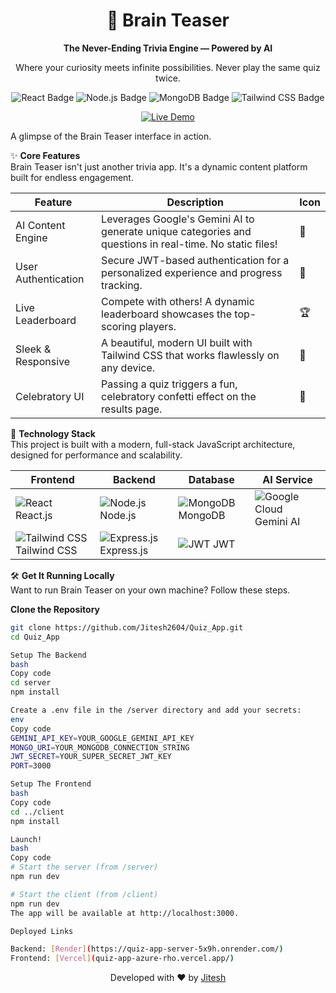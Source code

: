 <div align="center">
<h1>🧠 Brain Teaser</h1>
<p><strong>The Never-Ending Trivia Engine — Powered by AI</strong></p>
<p>Where your curiosity meets infinite possibilities. Never play the same quiz twice.</p>

<!-- Shields.io Badges -->

<p>
<img src="https://img.shields.io/badge/React-20232A?style=for-the-badge&logo=react&logoColor=61DAFB" alt="React Badge"/>
<img src="https://img.shields.io/badge/Node.js-339933?style=for-the-badge&logo=nodedotjs&logoColor=white" alt="Node.js Badge"/>
<img src="https://img.shields.io/badge/MongoDB-4EA94B?style=for-the-badge&logo=mongodb&logoColor=white" alt="MongoDB Badge"/>
<img src="https://img.shields.io/badge/Tailwind_CSS-38B2AC?style=for-the-badge&logo=tailwind-css&logoColor=white" alt="Tailwind CSS Badge"/>
</p>

<a href="https://quiz-app-azure-rho.vercel.app">
<img src="https://img.shields.io/badge/View_Live_Demo-00A6ED?style=for-the-badge&logo=Vercel&logoColor=white" alt="Live Demo"/>
</a>
</div>

A glimpse of the Brain Teaser interface in action.

✨ **Core Features**  
Brain Teaser isn't just another trivia app. It's a dynamic content platform built for endless engagement.

| Feature | Description | Icon |
|---------|-------------|------|
| AI Content Engine | Leverages Google's Gemini AI to generate unique categories and questions in real-time. No static files! | 🤖 |
| User Authentication | Secure JWT-based authentication for a personalized experience and progress tracking. | 👤 |
| Live Leaderboard | Compete with others! A dynamic leaderboard showcases the top-scoring players. | 🏆 |
| Sleek & Responsive | A beautiful, modern UI built with Tailwind CSS that works flawlessly on any device. | 📱 |
| Celebratory UI | Passing a quiz triggers a fun, celebratory confetti effect on the results page. | 🎉 |

🚀 **Technology Stack**  
This project is built with a modern, full-stack JavaScript architecture, designed for performance and scalability.

| Frontend | Backend | Database | AI Service |
|----------|---------|----------|-----------|
| ![React](https://skillicons.dev/icons?i=react) React.js | ![Node.js](https://skillicons.dev/icons?i=nodejs) Node.js | ![MongoDB](https://skillicons.dev/icons?i=mongodb) MongoDB | ![Google Cloud](https://skillicons.dev/icons?i=googlecloud) Gemini AI |
| ![Tailwind CSS](https://skillicons.dev/icons?i=tailwind) Tailwind CSS | ![Express.js](https://skillicons.dev/icons?i=express) Express.js | ![JWT](https://skillicons.dev/icons?i=jwt) JWT | |

🛠️ **Get It Running Locally**  
Want to run Brain Teaser on your own machine? Follow these steps.

**Clone the Repository**
```bash
git clone https://github.com/Jitesh2604/Quiz_App.git
cd Quiz_App

Setup The Backend
bash
Copy code
cd server
npm install

Create a .env file in the /server directory and add your secrets:
env
Copy code
GEMINI_API_KEY=YOUR_GOOGLE_GEMINI_API_KEY
MONGO_URI=YOUR_MONGODB_CONNECTION_STRING
JWT_SECRET=YOUR_SUPER_SECRET_JWT_KEY
PORT=3000

Setup The Frontend
bash
Copy code
cd ../client
npm install

Launch!
bash
Copy code
# Start the server (from /server)
npm run dev

# Start the client (from /client)
npm run dev
The app will be available at http://localhost:3000.

Deployed Links

Backend: [Render](https://quiz-app-server-5x9h.onrender.com/)
Frontend: [Vercel](quiz-app-azure-rho.vercel.app/)

 ```
<div align="center"> <p>Developed with ❤️ by <a href="https://github.com/Jitesh2604">Jitesh</a></p> </div>

